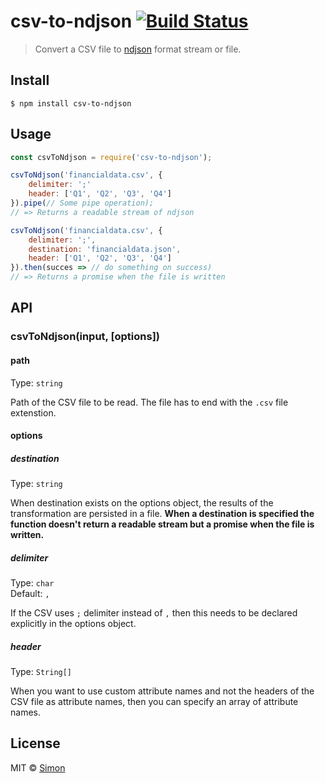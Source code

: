 # csv-to-ndjson [![Build Status](https://travis-ci.org/SimonJang/csv-to-ndjson.svg?branch=master)](https://travis-ci.org/SimonJang/csv-to-ndjson)

> Convert a CSV file to [ndjson](http://ndjson.org/) format stream or file.


## Install

```
$ npm install csv-to-ndjson
```


## Usage

```js
const csvToNdjson = require('csv-to-ndjson');

csvToNdjson('financialdata.csv', {
	delimiter: ';'
	header: ['Q1', 'Q2', 'Q3', 'Q4']
}).pipe(// Some pipe operation);
// => Returns a readable stream of ndjson

csvToNdjson('financialdata.csv', {
	delimiter: ';',
	destination: 'financialdata.json',
	header: ['Q1', 'Q2', 'Q3', 'Q4']
}).then(succes => // do something on success)
// => Returns a promise when the file is written
```

## API

### csvToNdjson(input, [options])

#### path

Type: `string`

Path of the CSV file to be read. The file has to end with the `.csv` file extenstion.

#### options

##### destination

Type: `string`<br>

When destination exists on the options object, the results of the transformation are persisted in a file. <b>When a destination is specified the function doesn't return a readable stream but a promise when the file is written.</b>

##### delimiter

Type: `char`<br>
Default: `,`

If the CSV uses `;` delimiter instead of `,` then this needs to be declared explicitly in the options object.

##### header

Type: `String[]`<br>

When you want to use custom attribute names and not the headers of the CSV file as attribute names, then you can specify an array of attribute names.


## License

MIT © [Simon](https://github.com/SimonJang)
